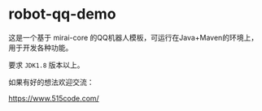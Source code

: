# robot-qq-demo
这是一个基于 mirai-core 的QQ机器人模板，可运行在Java+Maven的环境上，用于开发各种功能。

要求 `JDK1.8` 版本以上。

如果有好的想法欢迎交流：

https://www.515code.com/

